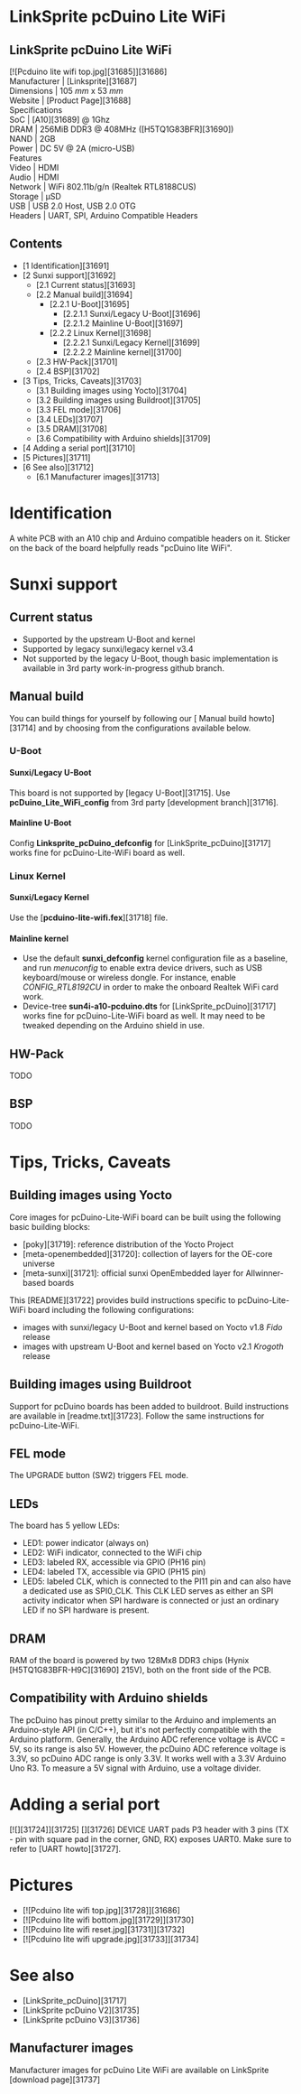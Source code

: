 # LinkSprite pcDuino Lite WiFi
LinkSprite pcDuino Lite WiFi  
---  
[![Pcduino lite wifi top.jpg][31685]][31686]  
Manufacturer |  [Linksprite][31687]  
Dimensions |  105 _mm_ x 53 _mm_  
Website |  [Product Page][31688]  
Specifications   
SoC |  [A10][31689] @ 1Ghz   
DRAM |  256MiB DDR3 @ 408MHz ([H5TQ1G83BFR][31690])   
NAND |  2GB   
Power |  DC 5V @ 2A (micro-USB)   
Features   
Video |  HDMI   
Audio |  HDMI   
Network |  WiFi 802.11b/g/n (Realtek RTL8188CUS)   
Storage |  µSD   
USB |  USB 2.0 Host, USB 2.0 OTG   
Headers |  UART, SPI, Arduino Compatible Headers   
## Contents
  * [1 Identification][31691]
  * [2 Sunxi support][31692]
    * [2.1 Current status][31693]
    * [2.2 Manual build][31694]
      * [2.2.1 U-Boot][31695]
        * [2.2.1.1 Sunxi/Legacy U-Boot][31696]
        * [2.2.1.2 Mainline U-Boot][31697]
      * [2.2.2 Linux Kernel][31698]
        * [2.2.2.1 Sunxi/Legacy Kernel][31699]
        * [2.2.2.2 Mainline kernel][31700]
    * [2.3 HW-Pack][31701]
    * [2.4 BSP][31702]
  * [3 Tips, Tricks, Caveats][31703]
    * [3.1 Building images using Yocto][31704]
    * [3.2 Building images using Buildroot][31705]
    * [3.3 FEL mode][31706]
    * [3.4 LEDs][31707]
    * [3.5 DRAM][31708]
    * [3.6 Compatibility with Arduino shields][31709]
  * [4 Adding a serial port][31710]
  * [5 Pictures][31711]
  * [6 See also][31712]
    * [6.1 Manufacturer images][31713]

# Identification
A white PCB with an A10 chip and Arduino compatible headers on it. Sticker on the back of the board helpfully reads "pcDuino lite WiFi". 
# Sunxi support
## Current status
  * Supported by the upstream U-Boot and kernel
  * Supported by legacy sunxi/legacy kernel v3.4
  * Not supported by the legacy U-Boot, though basic implementation is available in 3rd party work-in-progress github branch.

## Manual build
You can build things for yourself by following our [ Manual build howto][31714] and by choosing from the configurations available below. 
### U-Boot
#### Sunxi/Legacy U-Boot
This board is not supported by [legacy U-Boot][31715]. Use **pcDuino_Lite_WiFi_config** from 3rd party [development branch][31716]. 
#### Mainline U-Boot
Config **Linksprite_pcDuino_defconfig** for [LinkSprite_pcDuino][31717] works fine for pcDuino-Lite-WiFi board as well. 
### Linux Kernel
#### Sunxi/Legacy Kernel
Use the [**pcduino-lite-wifi.fex**][31718] file. 
#### Mainline kernel
  * Use the default **sunxi_defconfig** kernel configuration file as a baseline, and run _menuconfig_ to enable extra device drivers, such as USB keyboard/mouse or wireless dongle. For instance, enable _CONFIG_RTL8192CU_ in order to make the onboard Realtek WiFi card work.
  * Device-tree **sun4i-a10-pcduino.dts** for [LinkSprite_pcDuino][31717] works fine for pcDuino-Lite-WiFi board as well. It may need to be tweaked depending on the Arduino shield in use.

## HW-Pack
TODO 
## BSP
TODO 
# Tips, Tricks, Caveats
## Building images using Yocto
Core images for pcDuino-Lite-WiFi board can be built using the following basic building blocks: 
  * [poky][31719]: reference distribution of the Yocto Project
  * [meta-openembedded][31720]: collection of layers for the OE-core universe
  * [meta-sunxi][31721]: official sunxi OpenEmbedded layer for Allwinner-based boards

This [README][31722] provides build instructions specific to pcDuino-Lite-WiFi board including the following configurations: 
  * images with sunxi/legacy U-Boot and kernel based on Yocto v1.8 _Fido_ release
  * images with upstream U-Boot and kernel based on Yocto v2.1 _Krogoth_ release

## Building images using Buildroot
Support for pcDuino boards has been added to buildroot. Build instructions are available in [readme.txt][31723]. Follow the same instructions for pcDuino-Lite-WiFi. 
## FEL mode
The UPGRADE button (SW2) triggers FEL mode. 
## LEDs
The board has 5 yellow LEDs: 
  * LED1: power indicator (always on)
  * LED2: WiFi indicator, connected to the WiFi chip
  * LED3: labeled RX, accessible via GPIO (PH16 pin)
  * LED4: labeled TX, accessible via GPIO (PH15 pin)
  * LED5: labeled CLK, which is connected to the PI11 pin and can also have a dedicated use as SPI0_CLK. This CLK LED serves as either an SPI activity indicator when SPI hardware is connected or just an ordinary LED if no SPI hardware is present.

## DRAM
RAM of the board is powered by two 128Mx8 DDR3 chips (Hynix [H5TQ1G83BFR-H9C][31690] 215V), both on the front side of the PCB. 
## Compatibility with Arduino shields
The pcDuino has pinout pretty similar to the Arduino and implements an Arduino-style API (in C/C++), but it's not perfectly compatible with the Arduino platform. 
Generally, the Arduino ADC reference voltage is AVCC = 5V, so its range is also 5V. However, the pcDuino ADC reference voltage is 3.3V, so pcDuino ADC range is only 3.3V. It works well with a 3.3V Arduino Uno R3. To measure a 5V signal with Arduino, use a voltage divider. 
# Adding a serial port
[![][31724]][31725]
[][31726]
DEVICE UART pads
P3 header with 3 pins (TX - pin with square pad in the corner, GND, RX) exposes UART0. Make sure to refer to [UART howto][31727]. 
# Pictures
  * [![Pcduino lite wifi top.jpg][31728]][31686]
  * [![Pcduino lite wifi bottom.jpg][31729]][31730]
  * [![Pcduino lite wifi reset.jpg][31731]][31732]
  * [![Pcduino lite wifi upgrade.jpg][31733]][31734]

# See also
  * [LinkSprite_pcDuino][31717]
  * [LinkSprite pcDuino V2][31735]
  * [LinkSprite pcDuino V3][31736]

## Manufacturer images
Manufacturer images for pcDuino Lite WiFi are available on LinkSprite [download page][31737]
